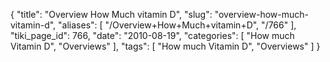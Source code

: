 {
    "title": "Overview How Much vitamin D",
    "slug": "overview-how-much-vitamin-d",
    "aliases": [
        "/Overview+How+Much+vitamin+D",
        "/766"
    ],
    "tiki_page_id": 766,
    "date": "2010-08-19",
    "categories": [
        "How much Vitamin D",
        "Overviews"
    ],
    "tags": [
        "How much Vitamin D",
        "Overviews"
    ]
}